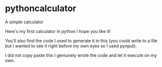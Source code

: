 # pythoncalculator
A simple calculator

Here's my first calculator in python I hope you like it!

You'll also find the code I used to generate it in this (you could write to a file but I wanted to see it right before my own eyes so I used pynput).

I did not copy paste this I geniunely wrote the code and let it execute on my own.
